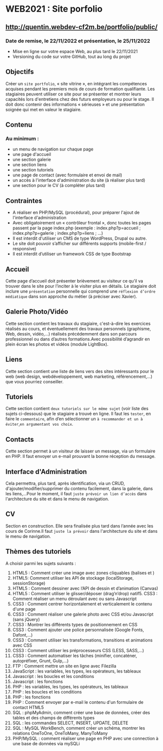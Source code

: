 # WEB2021 : Site porfolio

## http://quentin.webdev-cf2m.be/portfolio/public/

### Date de remise, le 22/11/2022 et présentation, le 25/11/2022

- Mise en ligne sur votre espace Web, au plus tard le 22/11/2021
- Versioning du code sur votre GitHub, tout au long du projet

## Objectifs

Créer un `site portfolio`, « site vitrine », en intégrant les compétences acquises pendant les premiers mois de cours de formation qualifiante. Les stagiaires peuvent utiliser ce site pour se présenter et montrer leurs capacités lors d'entretiens chez des futurs employeurs ou pour le stage. Il doit donc contenir des informations « sérieuses » et une présentation soignée qui met en valeur le stagiaire.

## Contenu

### Au minimum :

- un menu de navigation sur chaque page
- une page d'accueil
- une section galerie
- une section liens
- une section tutoriels
- une page de contact (avec formulaire et envoi de mail)
- un accès à l'interface d'administration du site (à réaliser plus tard)
- une section pour le CV (à compléter plus tard)

## Contraintes

- A réaliser en PHP/MySQL (procédural), pour préparer l'ajout de l'interface d'administration
- Avec obligatoirement un « contrôleur frontal », donc toutes les pages passent par la page index.php (exemple : index.php?p=accueil ; index.php?p=galerie ; index.php?p=liens ; ...)
- Il est interdit d'utiliser un CMS de type WordPress, Drupal ou autre.
- Le site doit pouvoir s’afficher sur différents supports (mobile-first / responsive)
- Il est interdit d’utiliser un framework CSS de type Bootstrap

## Accueil

Cette page d’accueil doit présenter brièvement au visiteur ce qu’il va trouver dans le site pour l’inciter à le visiter plus en détails. Le stagiaire doit inclure une `présentation` personnelle qui comprend une `réflexion d’ordre médiatique` dans son approche du métier (à préciser avec Xavier).

## Galerie Photo/Vidéo

Cette section contient les travaux du stagiaire, c'est-à-dire les exercices réalisés au cours, et éventuellement des travaux personnels (graphisme, Web, dessin, vidéo,...) réalisés précédemment dans son parcours professionnel ou dans d’autres formations.Avec possibilité d’agrandir en plein écran les photos et vidéos (module LightBox).

## Liens

Cette section contient une liste de liens vers des sites intéressants pour le web (web design, webdéveloppement, web marketing, référencement,...) que vous pourriez conseiller.

## Tutoriels

Cette section contient `deux tutoriels sur le même sujet` (voir liste des sujets ci-dessous) que le stagiaire a trouvé en ligne. Il faut les `tester`, en faire le `commentaire`, afin d’en sélectionner un `à recommander et un à éviter`,`en argumentant vos choix`.

## Contacts

Cette section permet à un visiteur de laisser un message, via un formulaire en PHP. Il faut envoyer un e-mail prouvant la bonne réception du message.

## Interface d'Administration

Cela permettra, plus tard, après identification, via un CRUD, d'ajouter/modifier/supprimer du contenu facilement, dans la galerie, dans les liens,...Pour le moment, il faut `juste prévoir un lien d’accès` dans l'architecture du site et dans le menu de navigation.

## CV

Section en construction. Elle sera finalisée plus tard dans l’année avec les cours de Corinne.Il faut `juste la prévoir` dans l'architecture du site et dans le menu de navigation.

## Thèmes des tutoriels

A choisir parmi les sujets suivants :

1. HTML5 : Comment créer une image avec zones cliquables (balises <map> et <area>)
2. HTML5: Comment utiliser les API de stockage (localStorage, sessionStorage)
3. HTML5 : Comment dessiner avec l’API de dessin et d’animation (Canvas)
4. HTML5 : Comment utiliser le glisser/déposer (drag’n’drop) natif5. CSS3 : Comment réaliser un menu déroulant avec ou sans Javascript
5. CSS3 : Comment centrer horizontalement et verticalement le contenu d'une page
6. CSS3 : Comment réaliser une galerie photo avec CSS et/ou Javascript (sans jQuery)
7. CSS3 : Montrer les différents types de positionnement en CSS
8. CSS3 : Comment ajouter une police personnalisée (Google Fonts, Dafont,...)
9. CSS3 : Comment utiliser les transformations, transitions et animations avec CSS
10. CSS3 : Comment utiliser les préprocesseurs CSS (LESS, SASS,...)
11. CSS3 : Comment automatiser les tâches (minifier, concaténer, autopréfixer, Grunt, Gulp,...)
12. FTP : Comment mettre un site en ligne avec Filezilla
13. JavaScript : les variables, les types, les opérateurs, les tableaux
14. Javascript : les boucles et les conditions
15. Javascript : les fonctions
16. PHP : les variables, les types, les opérateurs, les tableaux
17. PHP : les boucles et les conditions
18. PHP : les fonctions
19. PHP : Comment envoyer par e-mail le contenu d'un formulaire de contact HTML5
20. SQL : phpMyAdmin, comment créer une base de données, créer des tables et des champs de différents types
21. SQL : les commandes SELECT, INSERT, UPDATE, DELETE
22. SQL : MySQL WorkBench, comment créer un schéma, montrer les relations OneToOne, OneToMany, ManyToMany
23. PHP/MySQL : comment réaliser une page en PHP avec une connection à une base de données via mySQLi
